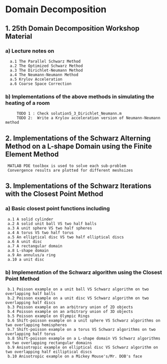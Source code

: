 # Domain Decomposition

## 1. 25th Domain Decomposition Workshop Material 
   ### a) Lecture notes on 
      a.1 The Parallel Schwarz Method
      a.2 The Optimized Schwarz Method
      a.3 The Dirichlet-Neumann Method
      a.4 The Neumann-Neumann Method
      a.5 Krylov Acceleration 
      a.6 Coarse Space Correction 
     
  ### b) Implementations of the above methods in simulating the heating of a room
         TODO 1 : Check solution5_3_Dirichlet_Neumann.m 
         TODO 2:  Write a Krylov acceleration version of Neumann-Neumann method
        
   
## 2. Implementations of the Schwarz Alterning Method on a L-shape Domain using the Finite Element Method
     MATLAB PDE toolbox is used to solve each sub-problem 
     Convergence results are plotted for different meshsizes 

## 3. Implementations of the Schwarz Iterations with the Closest Point Method
 ### a) Basic closest point functions including 
     a.1 A solid cylinder  
     a.2 A solid unit ball VS two half balls
     a.3 A unit sphere VS two half spheres
     a.4 A torus VS two half torus
     a.5 An elliptical disc VS two half elliptical discs
     a.6 A unit disc 
     a.7 A rectangular domain
     a.8 L-shape domain 
     a.9 An annulus/a ring
     a.10 a unit disc 
     
  ### b) Implementation of the Schwarz algorithm using the Closest Point Method 
     b.1 Poisson example on a unit ball VS Schwarz algorithm on two overlapping half balls
     b.2 Poisson example on a unit disc VS Schwarz algorithm on two overlapping half discs
     b.3 Poisson example on an arbitrary union of 2D objects
     b.4 Poisson example on an arbitrary union of 3D objects
     b.5 Poisson example on Olympic Rings
     b.6 Shift-poisson example on a unit sphere VS Schwarz algorithms on two overlapping hemispheres
     b.7 Shift-poisson example on a torus VS Schwarz algorithms on two overlapping half torus
     b.8 Shift-poisson example on a L-shape domain VS Schwarz algorithms on two overlapping rectangular domains
     b.9 Anisotropic example on elliptical disc VS Schwarz algorithm on two overlapping half eilliptical discs
     b.10 Anisotropic example on a Mickey Mouse's/Mr. DOB's face 
     
     
     
